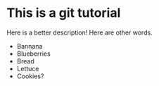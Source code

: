 # This is a git tutorial

Here is a better description!
Here are other words.

- Bannana
- Blueberries
- Bread
- Lettuce
- Cookies?
